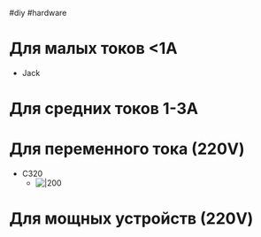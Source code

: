 #diy #hardware 

# Для малых токов <1A
- Jack
# Для средних токов 1-3A
# Для переменного тока (220V)
- С320
	- ![|200](image_2023-10-16_15-58-47.png)
# Для мощных устройств (220V)
